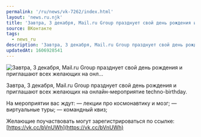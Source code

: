 ```yaml
---
permalink: '/ru/news/vk-7262/index.html'
layout: 'news.ru.njk'
title: 'Завтра, 3 декабря, Mail.ru Group празднует свой день рождения и приглашают всех желающих на онл'
source: ВКонтакте
tags:
  - news_ru
description: 'Завтра, 3 декабря, Mail.ru Group празднует свой день рождения и приглашают всех желающих на онл…'
updatedAt: 1606928541
---
```

![Завтра, 3 декабря, Mail.ru Group празднует свой день рождения и приглашают всех желающих на онл…](https://sun9-3.userapi.com/impg/ZZVZ_N-IY8wwXJd7mk--jBpDjJURjC9nezUx-w/opTcXpXvYPI.jpg?size=1280x720&quality=96&sign=e71c2b61e1a9f00f079c4c1a3ff69d05&c_uniq_tag=bA4DKRmI6mfwQAcGEUqJ_ofFaoQ9mpe9heJH4lD3smw&type=album)

Завтра, 3 декабря, Mail.ru Group празднует свой день рождения и приглашают всех желающих на онлайн-мероприятие techno-birthday.

На мероприятии вас ждут:
— лекции про космонавтику и мозг;
— виртуальные туры;
— командный квиз;

Желающие поучаствовать могут зарегистрироваться по ссылке:  [https://vk.cc/bVnUWh](https://vk.cc/bVnUWh)

